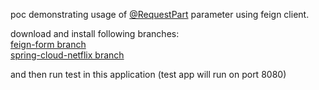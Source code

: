 poc demonstrating usage of [@RequestPart](http://docs.spring.io/spring-framework/docs/current/javadoc-api/org/springframework/web/bind/annotation/RequestPart.html) parameter using feign client.

download and install following branches:   
[feign-form branch](https://github.com/bilak/feign-form/tree/spring-request-part)   
[spring-cloud-netflix branch](https://github.com/bilak/spring-cloud-netflix/tree/request-part-multipart)

and then run test in this application (test app will run on port 8080)